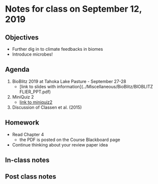 # Notes for class on September 12, 2019

## Objectives
* Further dig in to climate feedbacks in biomes
* Introduce microbes!

## Agenda
1. BioBlitz 2019 at Tahoka Lake Pasture - September 27-28
	- [link to slides with information](../Miscellaneous/BioBlitz/BIOBLITZ FLIER_PPT.pdf)
2. MiniQuiz 2
	- [link to miniquiz2](../Mini_Quizzes/miniquiz2_09.12.19.pdf)
3. Discussion of Classen et al. (2015)

## Homework
* Read Chapter 4
	- the PDF is posted on the Course Blackboard page
* Continue thinking about your review paper idea

## In-class notes

## Post class notes